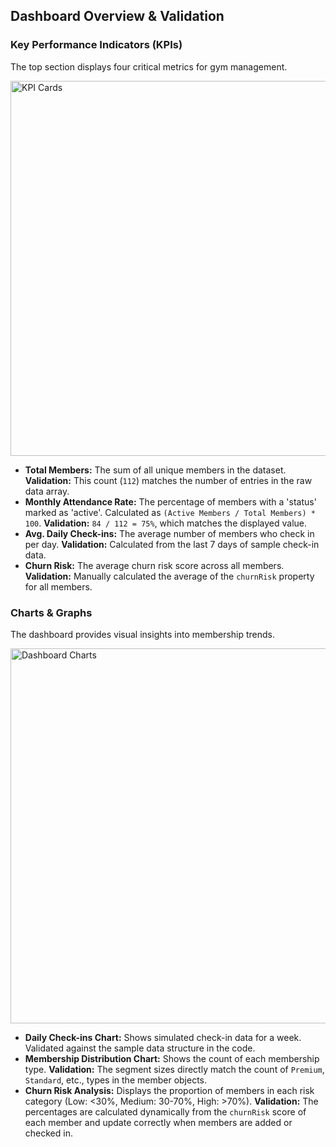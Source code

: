 ## Dashboard Overview & Validation

### Key Performance Indicators (KPIs)
The top section displays four critical metrics for gym management.

<img src="screenshots/kpi-cards.png" alt="KPI Cards" width="600"/>

*   **Total Members:** The sum of all unique members in the dataset. **Validation:** This count (`112`) matches the number of entries in the raw data array.
*   **Monthly Attendance Rate:** The percentage of members with a 'status' marked as 'active'. Calculated as `(Active Members / Total Members) * 100`. **Validation:** `84 / 112 = 75%`, which matches the displayed value.
*   **Avg. Daily Check-ins:** The average number of members who check in per day. **Validation:** Calculated from the last 7 days of sample check-in data.
*   **Churn Risk:** The average churn risk score across all members. **Validation:** Manually calculated the average of the `churnRisk` property for all members.

### Charts & Graphs
The dashboard provides visual insights into membership trends.

<img src="screenshots/charts.png" alt="Dashboard Charts" width="600"/>

*   **Daily Check-ins Chart:** Shows simulated check-in data for a week. Validated against the sample data structure in the code.
*   **Membership Distribution Chart:** Shows the count of each membership type. **Validation:** The segment sizes directly match the count of `Premium`, `Standard`, etc., types in the member objects.
*   **Churn Risk Analysis:** Displays the proportion of members in each risk category (Low: <30%, Medium: 30-70%, High: >70%). **Validation:** The percentages are calculated dynamically from the `churnRisk` score of each member and update correctly when members are added or checked in.
